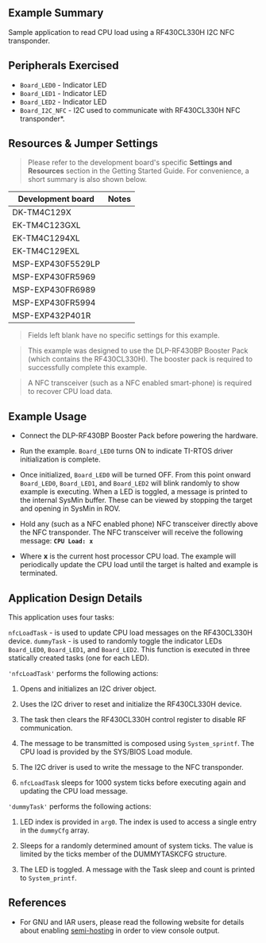 ## Example Summary

Sample application to read CPU load using a RF430CL330H I2C NFC transponder.

## Peripherals Exercised

* `Board_LED0` - Indicator LED
* `Board_LED1` - Indicator LED
* `Board_LED2` - Indicator LED
* `Board_I2C_NFC` - I2C used to communicate with RF430CL330H NFC transponder*.

## Resources & Jumper Settings

>Please refer to the development board's specific __Settings and Resources__
section in the Getting Started Guide. For convenience, a short summary is also
shown below.

| Development board | Notes                                                  |
| ----------------- | ------                                                 |
| DK-TM4C129X       |                                                        |
| EK-TM4C123GXL     |                                                        |
| EK-TM4C1294XL     |                                                        |
| EK-TM4C129EXL     |                                                        |
| MSP-EXP430F5529LP |                                                        |
| MSP-EXP430FR5969  |                                                        |
| MSP-EXP430FR6989  |                                                        |
| MSP-EXP430FR5994  |                                                        |
| MSP-EXP432P401R   |                                                        |

> Fields left blank have no specific settings for this example.

> This example was designed to use the DLP-RF430BP
Booster Pack (which contains the RF430CL330H).
The booster pack is required to successfully complete
this example.

> A NFC transceiver (such as a NFC enabled smart-phone)
is required to recover CPU load data.


## Example Usage

* Connect the DLP-RF430BP Booster Pack before powering the hardware.

* Run the example. `Board_LED0` turns ON to indicate TI-RTOS driver
initialization is complete.

* Once initialized, `Board_LED0` will be turned OFF. From this point onward
`Board_LED0`, `Board_LED1`, and `Board_LED2` will blink randomly
to show example is executing. When a LED is toggled, a message
is printed to the internal SysMin buffer. These can be viewed
by stopping the target and opening in SysMin in ROV.

* Hold any (such as a NFC enabled phone) NFC transceiver directly above the
NFC transponder. The NFC transceiver will receive the following message:
__`CPU Load: x`__

* Where __x__ is the current host processor CPU load. The example
will periodically update the CPU load until the target is halted
and example is terminated.

## Application Design Details

This application uses four tasks:

`nfcLoadTask` - is used to update CPU load messages on the RF430CL330H device.
`dummyTask` - is used to randomly toggle the indicator LEDs `Board_LED0`,
`Board_LED1`, and `Board_LED2`. This function is executed in three
statically created tasks (one for each LED).

`'nfcLoadTask'` performs the following actions:

1. Opens and initializes an I2C driver object.

2. Uses the I2C driver to reset and initialize the RF430CL330H device.

3. The task then clears the RF430CL330H control register to disable RF
communication.

4. The message to be transmitted is composed using `System_sprintf`. The CPU
load is provided by the SYS/BIOS Load module.

5. The I2C driver is used to write the message to the NFC transponder.

6. `nfcLoadTask` sleeps for 1000 system ticks before executing again and
 updating the CPU load message.


`'dummyTask'` performs the following actions:

1. LED index is provided in `arg0`. The index is used to access a single entry
in the `dummyCfg` array.

2. Sleeps for a randomly determined amount of system ticks. The value is
limited by the ticks member of the DUMMYTASKCFG structure.

3. The LED is toggled. A message with the Task sleep and count is printed
to `System_printf`.


## References
* For GNU and IAR users, please read the following website for details
  about enabling [semi-hosting](http://processors.wiki.ti.com/index.php/TI-RTOS_Examples_SemiHosting)
  in order to view console output.
